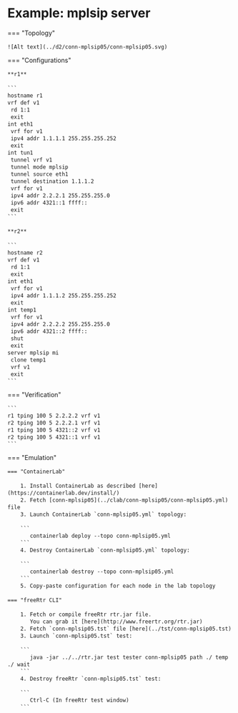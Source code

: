 # Example: mplsip server

=== "Topology"

    ![Alt text](../d2/conn-mplsip05/conn-mplsip05.svg)

=== "Configurations"

    **r1**

    ```
    hostname r1
    vrf def v1
     rd 1:1
     exit
    int eth1
     vrf for v1
     ipv4 addr 1.1.1.1 255.255.255.252
     exit
    int tun1
     tunnel vrf v1
     tunnel mode mplsip
     tunnel source eth1
     tunnel destination 1.1.1.2
     vrf for v1
     ipv4 addr 2.2.2.1 255.255.255.0
     ipv6 addr 4321::1 ffff::
     exit
    ```

    **r2**

    ```
    hostname r2
    vrf def v1
     rd 1:1
     exit
    int eth1
     vrf for v1
     ipv4 addr 1.1.1.2 255.255.255.252
     exit
    int temp1
     vrf for v1
     ipv4 addr 2.2.2.2 255.255.255.0
     ipv6 addr 4321::2 ffff::
     shut
     exit
    server mplsip mi
     clone temp1
     vrf v1
     exit
    ```

=== "Verification"

    ```
    r1 tping 100 5 2.2.2.2 vrf v1
    r2 tping 100 5 2.2.2.1 vrf v1
    r1 tping 100 5 4321::2 vrf v1
    r2 tping 100 5 4321::1 vrf v1
    ```

=== "Emulation"

    === "ContainerLab"

        1. Install ContainerLab as described [here](https://containerlab.dev/install/)  
        2. Fetch [conn-mplsip05](../clab/conn-mplsip05/conn-mplsip05.yml) file  
        3. Launch ContainerLab `conn-mplsip05.yml` topology:  

        ```
           containerlab deploy --topo conn-mplsip05.yml  
        ```
        4. Destroy ContainerLab `conn-mplsip05.yml` topology:  

        ```
           containerlab destroy --topo conn-mplsip05.yml  
        ```
        5. Copy-paste configuration for each node in the lab topology

    === "freeRtr CLI"

        1. Fetch or compile freeRtr rtr.jar file.  
           You can grab it [here](http://www.freertr.org/rtr.jar)  
        2. Fetch `conn-mplsip05.tst` file [here](../tst/conn-mplsip05.tst)  
        3. Launch `conn-mplsip05.tst` test:  

        ```
           java -jar ../../rtr.jar test tester conn-mplsip05 path ./ temp ./ wait
        ```
        4. Destroy freeRtr `conn-mplsip05.tst` test:  

        ```
           Ctrl-C (In freeRtr test window)
        ```

